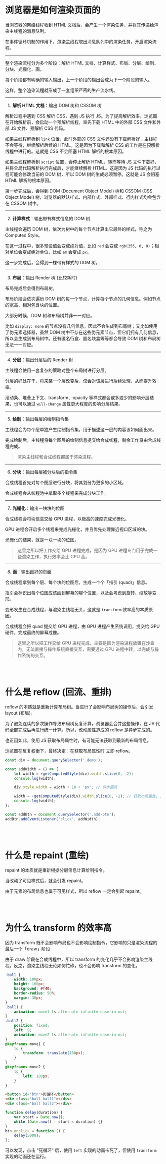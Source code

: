 # 浏览器是如何渲染页面的

当浏览器的网络线程收到 HTML 文档后，会产生一个渲染任务，并将其传递给渲染主线程的消息队列。

在事件循环机制的作用下，渲染主线程取出消息队列中的渲染任务，开启渲染流程。

---

整个渲染流程分为多个阶段：解析 HTML 文档、计算样式、布局、分层、绘制、分块、光栅化、画。

每个阶段都有明确的输入输出，上一个阶段的输出会成为下一个阶段的输入。

这样，整个渲染流程就形成了一套组织严密的生产流水线。

---

1.  **解析 HTML 文档**：输出 DOM 树和 CSSOM 树

解析过程中遇到 CSS 解析 CSS，遇到 JS 执行 JS。为了提高解析效率，浏览器在开始解析前，会启动一个预解析线程，率先下载 HTML 中的外部 CSS 文件和外部 JS 文件、预解析 CSS 代码。

如果主线程解析到 `link` 位置，此时外部的 CSS 文件还没有下载解析好，主线程不会等待，继续解析后续的 HTML。这是因为下载和解析 CSS 的工作是在预解析线程中进行的。这就是 CSS 不会阻塞 HTML 解析的根本原因。

如果主线程解析到 `script` 位置，会停止解析 HTML，转而等待 JS 文件下载好，并将全局代码解析执行完成后，才能继续解析 HTML。这是因为 JS 代码的执行过程可能会修改当前的 DOM 树，所以 DOM 树的生成必须暂停。这就是 JS 会阻塞 HTML 解析的根本原因。

第一步完成后，会得到 DOM (Document Object Model) 树和 CSSOM (CSS Object Model) 树，浏览器的默认样式、内部样式、外部样式、行内样式均会包含在 CSSOM 树中。

---

2.  **计算样式**：输出带有样式信息的 DOM 树

主线程会遍历 DOM 树，依次为树中的每个节点计算出它最终的样式，称之为 Computed Style。

在这一过程中，很多预设值会变成绝对值，比如 `red` 会变成 `rgb(255, 0, 0)`；相对单位会变成绝对单位，比如 `em` 会变成 `px`。

这一步完成后，会得到一棵带有样式的 DOM 树。

---

3.  **布局**：输出 Render 树 (比较耗时)

布局完成后会得到布局树。

布局阶段会依次遍历 DOM 树的每一个节点，计算每个节点的几何信息。例如节点的宽高、相对包含块的位置。

大部分时候，DOM 树和布局树并非一一对应。

比如 `display: none` 的节点没有几何信息，因此不会生成到布局树；又比如使用了伪元素选择器，虽然 DOM 树中不存在这些伪元素节点，但它们拥有几何信息，所以会生成到布局树中。还有匿名行盒、匿名块盒等等都会导致 DOM 树和布局树无法一一对应。

---

4.  **分层**：输出分层后的 Render 树

主线程会使用一套复杂的策略对整个布局树进行分层。

分层的好处在于，将来某一个层改变后，仅会对该层进行后续处理，从而提升效率。

滚动条、堆叠上下文、transform、opacity 等样式都会或多或少的影响分层结果，也可以通过 `will-change` 属性更大程度的影响分层结果。

---

5.  **绘制**：输出每层的绘制指令集

主线程会为每个层单独产生绘制指令集，用于描述这一层的内容该如何画出来。

完成绘制后，主线程将每个图层的绘制信息提交给合成线程，剩余工作将由合成线程完成。

> 渲染主线程和合成线程都属于渲染进程。

---

6.  **分块**：输出每层被分块后的指令集

合成线程首先对每个图层进行分块，将其划分为更多的小区域。

合成线程会从线程池中拿取多个线程来完成分块工作。

---

7.  **光栅化**：输出一块块的位图

合成线程会将块信息交给 GPU 进程，以极高的速度完成光栅化。

GPU 进程会开启多个线程来完成光栅化，并且优先处理靠近视口区域的块。

光栅化的结果，就是一块一块的位图。

> 这里之所以把工作交给 GPU 进程完成，是因为 GPU 进程专门用于完成一些渲染工作，执行效率会比 CPU 高。

---

8.  **画**：输出画好的页面

合成线程拿到每个层、每个块的位图后，生成一个个「指引 (quad)」信息。

指引会标识出每个位图应该画到屏幕的哪个位置，以及会考虑到旋转、缩放等变形。

变形发生在合成线程，与渲染主线程无关，这就是 `transform` 效率高的本质原因。

合成线程会把 quad 提交给 GPU 进程，由 GPU 进程产生系统调用，提交给 GPU 硬件，完成最终的屏幕成像。

> 这里之所以把工作交给 GPU 进程完成，主要是因为渲染进程放置在沙盒内，无法直接与操作系统直接交互，需要通过 GPU 进程中转，以完成与操作系统的交互。

<br><br>

# 什么是 reflow (回流、重排)

reflow 的本质就是重新计算布局树。当进行了会影响布局树的操作后，会引发 layout (布局)。

为了避免连续的多次操作导致布局树反复计算，浏览器会合并这些操作，在 JS 代码全部完成后再进行统一计算。所以，改动属性造成的 reflow 是异步完成的。

也正因如此，使用 JS 获取布局属性时，有可能无法获取到最新的布局信息。

浏览器在反复权衡下，最终决定：在获取布局属性时 立即 reflow。

```js
const div = document.querySelector('.demo');

const addWidth = () => {
    let width = +getComputedStyle(div).width.slice(0, -2);
    console.log(width);

    div.style.width = width + 10 + 'px'; // 异步回流

    width = +getComputedStyle(div).width.slice(0, -2); // 获取布局属性, 立即回流
    console.log(width);
};

const addBtn = document.querySelector('.add-btn');
addBtn.addEventListener('click', addWidth);
```

<br><br>

# 什么是 repaint (重绘)

repaint 的本质就是重新根据分层信息计算绘制指令。

当改动了可见样式后，就会引发 repaint。

由于元素的布局信息也属于可见样式，所以 reflow 一定会引起 repaint。

<br><br>

# 为什么 transform 的效率高

因为 transform 既不会影响布局也不会影响绘制指令，它影响的只是渲染流程的最后一个「draw」阶段

由于 draw 阶段在合成线程中，所以 transform 的变化几乎不会影响渲染主线程。反之，渲染主线程无论如何忙碌，也不会影响 transform 的变化。

```css
.ball {
    width: 100px;
    height: 100px;
    background: #f40;
    border-radius: 50%;
    margin: 30px;
}
.ball1 {
    animation: move1 1s alternate infinite ease-in-out;
}
.ball2 {
    position: fixed;
    left: 0;
    animation: move2 1s alternate infinite ease-in-out;
}
@keyframes move1 {
    to {
        transform: translate(100px);
    }
}
@keyframes move2 {
    to {
        left: 100px;
    }
}
```

```html
<button id="btn">死循环</button>
<div class="ball ball1"></div>
<div class="ball ball2"></div>
```

```js
function delay(duration) {
    var start = Date.now();
    while (Date.now() - start < duration) {}
}
btn.onclick = function () {
    delay(5000);
};
```

可以发现，点击 "死循环" 后，使用 `left` 实现的动画卡死了，但使用 `transform` 实现的动画还在运行。

<br>
